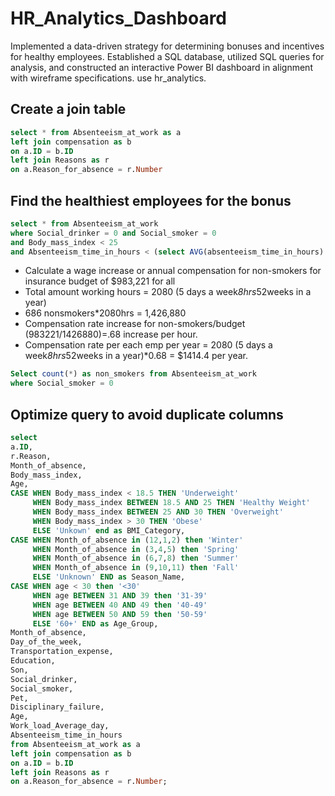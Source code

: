 # HR_Analytics_Dashboard
Implemented a data-driven strategy for determining bonuses and incentives for healthy employees. Established a SQL database, utilized SQL queries for analysis, and constructed an interactive Power BI dashboard in alignment with wireframe specifications.
use hr_analytics.

## Create a join table
```sql
select * from Absenteeism_at_work as a
left join compensation as b
on a.ID = b.ID
left join Reasons as r
on a.Reason_for_absence = r.Number
```

## Find the healthiest employees for the bonus
```sql
select * from Absenteeism_at_work
where Social_drinker = 0 and Social_smoker = 0
and Body_mass_index < 25
and Absenteeism_time_in_hours < (select AVG(absenteeism_time_in_hours) from Absenteeism_at_work)
```
- Calculate a wage increase or annual compensation for non-smokers for insurance budget of $983,221 for all
- Total amount working hours = 2080 (5 days a week*8hrs*52weeks in a year) 
- 686 nonsmokers*2080hrs = 1,426,880
- Compensation rate increase for non-smokers/budget (983221/1426880)=.68 increase per hour.
- Compensation rate per each emp per year = 2080 (5 days a week*8hrs*52weeks in a year)*0.68 = $1414.4 per year.
```sql
Select count(*) as non_smokers from Absenteeism_at_work
where Social_smoker = 0
```
## Optimize query to avoid duplicate columns
```sql
select  
a.ID,
r.Reason,
Month_of_absence,
Body_mass_index,
Age,
CASE WHEN Body_mass_index < 18.5 THEN 'Underweight'
	 WHEN Body_mass_index BETWEEN 18.5 AND 25 THEN 'Healthy Weight'
	 WHEN Body_mass_index BETWEEN 25 AND 30 THEN 'Overweight'
	 WHEN Body_mass_index > 30 THEN 'Obese'
	 ELSE 'Unkown' end as BMI_Category,
CASE WHEN Month_of_absence in (12,1,2) then 'Winter'
	 WHEN Month_of_absence in (3,4,5) then 'Spring'
	 WHEN Month_of_absence in (6,7,8) then 'Summer'
	 WHEN Month_of_absence in (9,10,11) then 'Fall'
	 ELSE 'Unknown' END as Season_Name,
CASE WHEN age < 30 then '<30'
	 WHEN age BETWEEN 31 AND 39 then '31-39'
	 WHEN age BETWEEN 40 AND 49 then '40-49'
	 WHEN age BETWEEN 50 AND 59 then '50-59'
	 ELSE '60+' END as Age_Group,
Month_of_absence,
Day_of_the_week,
Transportation_expense,
Education,
Son,
Social_drinker,
Social_smoker,
Pet,
Disciplinary_failure,
Age,
Work_load_Average_day,
Absenteeism_time_in_hours
from Absenteeism_at_work as a
left join compensation as b
on a.ID = b.ID
left join Reasons as r
on a.Reason_for_absence = r.Number;
```
